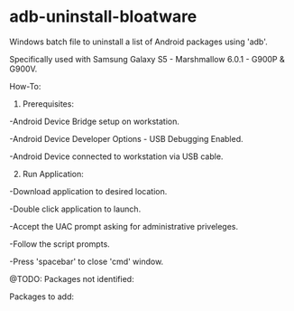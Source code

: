# adb-uninstall-bloatware
Windows batch file to uninstall a list of Android packages using 'adb'.

Specifically used with Samsung Galaxy S5 - Marshmallow 6.0.1 - G900P & G900V.

How-To:
1. Prerequisites:
  
  -Android Device Bridge setup on workstation.
  
  -Android Device Developer Options - USB Debugging Enabled.
  
  -Android Device connected to workstation via USB cable.

2. Run Application:
  
  -Download application to desired location.
  
  -Double click application to launch.
  
  -Accept the UAC prompt asking for administrative priveleges.
  
  -Follow the script prompts.
  
  -Press 'spacebar' to close 'cmd' window.

@TODO:
Packages not identified:

Packages to add:
